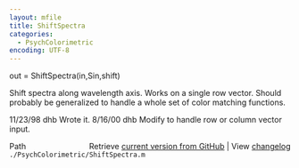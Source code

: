 ```yaml
---
layout: mfile
title: ShiftSpectra
categories:
  - PsychColorimetric
encoding: UTF-8
---
```


out = ShiftSpectra(in,Sin,shift)

Shift spectra along wavelength axis.  Works
on a single row vector.  Should probably
be generalized to handle a whole set
of color matching functions.

11/23/98  dhb  Wrote it.
8/16/00   dhb  Modify to handle row or column vector input.


<div class="code_header" style="text-align:right;">
  <span style="float:left;">Path&nbsp;&nbsp;</span> <span class="counter">Retrieve <a href=
  "https://raw.github.com/Psychtoolbox-3/Psychtoolbox-3/beta/./PsychColorimetric/ShiftSpectra.m">current version from GitHub</a> | View <a href=
  "https://github.com/Psychtoolbox-3/Psychtoolbox-3/commits/beta/./PsychColorimetric/ShiftSpectra.m">changelog</a></span>
</div>
<div class="code">
  <code>./PsychColorimetric/ShiftSpectra.m</code>
</div>
